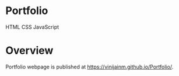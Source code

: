 # Portfolio
HTML CSS JavaScript
# Overview
Portfolio webpage is published at https://vinijainm.github.io/Portfolio/.
